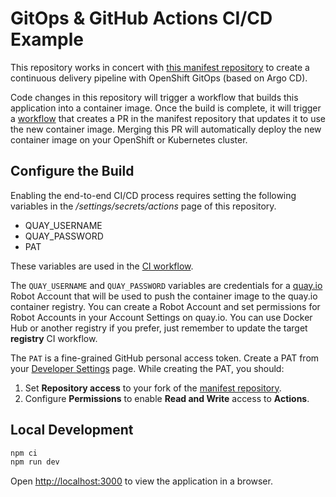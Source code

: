 # GitOps & GitHub Actions CI/CD Example

This repository works in concert with [this manifest repository](https://github.com/evanshortiss/gitops-gh-actions-manifests)
to create a continuous delivery pipeline with OpenShift GitOps (based on Argo CD).

Code changes in this repository will trigger a workflow that builds this
application into a container image. Once the build is complete, it will trigger
a [workflow](https://github.com/evanshortiss/gitops-gh-actions-manifests/blob/main/.github/workflows/update-container-image.yaml)
that creates a PR in the manifest repository that updates it to use the new
container image. Merging this PR will automatically deploy the new container
image on your OpenShift or Kubernetes cluster.

## Configure the Build

Enabling the end-to-end CI/CD process requires setting the following variables in
the */settings/secrets/actions* page of this repository.

* QUAY_USERNAME
* QUAY_PASSWORD
* PAT

These variables are used in the [CI workflow](https://github.com/evanshortiss/gitops-gh-actions-application/blob/main/.github/workflows/build-container-image.yaml).

The `QUAY_USERNAME` and `QUAY_PASSWORD` variables are credentials for a [quay.io](https://quay.io/)
Robot Account that will be used to push the container image to the quay.io 
container registry. You can create a Robot Account and set permissions for Robot
Accounts in your Account Settings on quay.io. You can use Docker Hub or another
registry if you prefer, just remember to update the target **registry** CI
workflow.

The `PAT` is a fine-grained GitHub personal access token. Create a PAT from
your [Developer Settings](https://github.com/settings/tokens?type=beta) page.
While creating the PAT, you should:

1. Set **Repository access** to your fork of the [manifest repository](https://github.com/evanshortiss/gitops-gh-actions-manifests).
1. Configure **Permissions** to enable **Read and Write** access to **Actions**.

## Local Development

```bash
npm ci
npm run dev
```

Open [http://localhost:3000](http://localhost:3000) to view the application in a browser.
